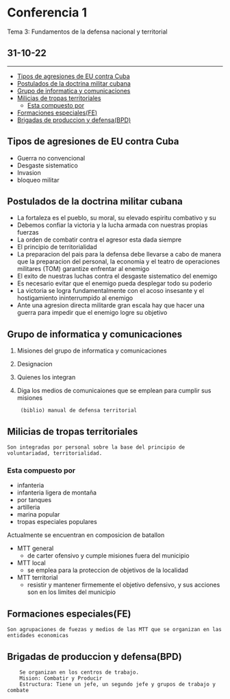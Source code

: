# Conferencia 1  <!-- omit in toc --> 
Tema 3: Fundamentos de la defensa nacional y territorial 
## 31-10-22 <!-- omit in toc --> 

--- 
- [Tipos de agresiones de EU contra Cuba](#tipos-de-agresiones-de-eu-contra-cuba)
- [Postulados de la doctrina militar cubana](#postulados-de-la-doctrina-militar-cubana)
- [Grupo de informatica y comunicaciones](#grupo-de-informatica-y-comunicaciones)
- [Milicias de tropas territoriales](#milicias-de-tropas-territoriales)
  - [Esta compuesto por](#esta-compuesto-por)
- [Formaciones especiales(FE)](#formaciones-especialesfe)
- [Brigadas de produccion y defensa(BPD)](#brigadas-de-produccion-y-defensabpd)

## Tipos de agresiones de EU contra Cuba
- Guerra no convencional
- Desgaste sistematico
- Invasion
- bloqueo militar

## Postulados de la doctrina militar cubana
- La fortaleza es el pueblo, su moral, su elevado espiritu combativo y su
- Debemos confiar la victoria y la lucha armada con nuestras propias fuerzas
- La orden de combatir contra el agresor esta dada siempre
- El principio de territorialidad
- La preparacion del pais para la defensa debe llevarse a cabo de manera que la preparacion del personal, la economia y el teatro de operaciones militares (TOM) garantize enfrentar al enemigo
- El exito de nuestras luchas contra el desgaste sistematico del enemigo
- Es necesario evitar que el enemigo pueda desplegar todo su poderio
- La victoria se logra fundamentalmente con el acoso insesante y el hostigamiento ininterrumpido al enemigo
- Ante una agresion directa militarde gran escala hay que hacer una guerra para impedir que el enemigo logre su objetivo 

## Grupo de informatica y comunicaciones
1. Misiones del grupo de informatica y comunicaciones
2. Designacion
3. Quienes los integran
4. Diga los medios de comunicaiones que se emplean para cumplir sus misiones

        (biblio) manual de defensa territorial

## Milicias de tropas territoriales
    Son integradas por personal sobre la base del principio de voluntariadad, territorialidad. 

### Esta compuesto por 
- infanteria
- infanteria ligera de montaña
- por tanques
- artilleria
- marina popular
- tropas especiales populares

Actualmente se encuentran en composicion de batallon

- MTT general
    - de carter ofensivo y cumple misiones fuera del municipio
- MTT local
    - se emplea para la proteccion de objetivos de la localidad
- MTT territorial
    - resistir y mantener firmemente el objetivo defensivo, y sus acciones son en los limites del municipio

## Formaciones especiales(FE)
    Son agrupaciones de fuezas y medios de las MTT que se organizan en las entidades economicas

## Brigadas de produccion y defensa(BPD)
```
    Se organizan en los centros de trabajo. 
    Mision: Combatir y Producir
    Estructura: Tiene un jefe, un segundo jefe y grupos de trabajo y combate
```
